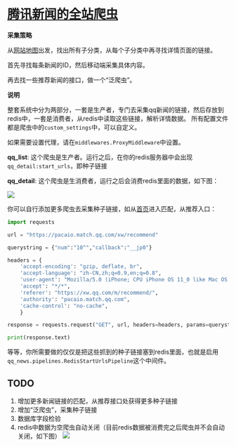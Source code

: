 

# [腾讯新闻的全站爬虫](./qq_news/spiders)

**采集策略**

从[网站地图](http://www.qq.com/map/)出发，找出所有子分类，从每个子分类中再寻找详情页面的链接。

首先寻找每条新闻的ID，然后移动端采集具体内容。

再去找一些推荐新闻的接口，做一个“泛爬虫”。

**说明**

整套系统中分为两部分，一套是生产者，专门去采集qq新闻的链接，然后存放到redis中，一套是消费者，从redis中读取这些链接，解析详情数据。
所有配置文件都是爬虫中的`custom_settings`中，可以自定义。

如果需要设置代理，请在`middlewares.ProxyMiddleware`中设置。

**qq_list**: 这个爬虫是生产者。运行之后，在你的redis服务器中会出现`qq_detail:start_urls`，即种子链接


**qq_detail**: 这个爬虫是生消费者，运行之后会消费redis里面的数据，如下图：


![](https://i.imgur.com/j81d8AP.png)

你可以自行添加更多爬虫去采集种子链接，如从[首页](http://www.qq.com/)进入匹配，从推荐入口：

```python
import requests

url = "https://pacaio.match.qq.com/xw/recommend"

querystring = {"num":"10^","callback":"__jp0"}

headers = {
    'accept-encoding': "gzip, deflate, br",
    'accept-language': "zh-CN,zh;q=0.9,en;q=0.8",
    'user-agent': "Mozilla/5.0 (iPhone; CPU iPhone OS 11_0 like Mac OS X) AppleWebKit/604.1.38 (KHTML, like Gecko) Version/11.0 Mobile/15A372 Safari/604.1",
    'accept': "*/*",
    'referer': "https://xw.qq.com/m/recommend/",
    'authority': "pacaio.match.qq.com",
    'cache-control': "no-cache",
    }

response = requests.request("GET", url, headers=headers, params=querystring)

print(response.text)
```
等等，你所需要做的仅仅是把这些抓到的种子链接塞到redis里面，也就是启用`qq_news.pipelines.RedisStartUrlsPipeline`这个中间件。

## TODO

1. 增加更多新闻链接的匹配，从推荐接口处获得更多种子链接
2. 增加“泛爬虫”，采集种子链接
2. 数据库字段检验
3. redis中数据为空爬虫自动关闭（目前redis数据被消费完之后爬虫并不会自动关闭，如下图）
![](https://i.imgur.com/Sk4GDMA.png)